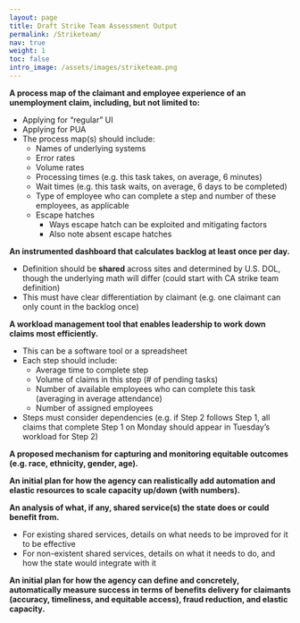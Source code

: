 ```yaml
---
layout: page
title: Draft Strike Team Assessment Output 
permalink: /Striketeam/
nav: true
weight: 1
toc: false
intro_image: /assets/images/striketeam.png
---
```



**A process map of the claimant and employee experience of an unemployment claim, including, but not limited to:**
*   Applying for “regular” UI
*   Applying for PUA
*   The process map(s) should include:
    *   Names of underlying systems
    *   Error rates
    *   Volume rates
    *   Processing times (e.g. this task takes, on average, 6 minutes)
    *   Wait times (e.g. this task waits, on average, 6 days to be completed)
    *   Type of employee who can complete a step and number of these employees, as applicable
    *   Escape hatches
        *   Ways escape hatch can be exploited and mitigating factors
        *   Also note absent escape hatches

**An instrumented dashboard that calculates backlog at least once per day.**
*   Definition should be **shared** across sites and determined by U.S. DOL, though the underlying math will differ (could start with CA strike team definition)
*   This must have clear differentiation by claimant (e.g. one claimant can only count in the backlog once)

**A workload management tool that enables leadership to work down claims most efficiently.**
*   This can be a software tool or a spreadsheet
*   Each step should include:
    *   Average time to complete step
    *   Volume of claims in this step (# of pending tasks)
    *   Number of available employees who can complete this task (averaging in average attendance)
    *   Number of assigned employees
*   Steps must consider dependencies (e.g. if Step 2 follows Step 1, all claims that complete Step 1 on Monday should appear in Tuesday’s workload for Step 2)

**A proposed mechanism for capturing and monitoring equitable outcomes (e.g. race, ethnicity, gender, age).**

**An initial plan for how the agency can realistically add automation and elastic resources to scale capacity up/down (with numbers).**

**An analysis of what, if any, shared service(s) the state does or could benefit from.**
*   For existing shared services, details on what needs to be improved for it to be effective
*   For non-existent shared services, details on what it needs to do, and how the state would integrate with it

**An initial plan for how the agency can define and concretely, automatically measure success in terms of benefits delivery for claimants (accuracy, timeliness, and equitable access), fraud reduction, and elastic capacity.**
